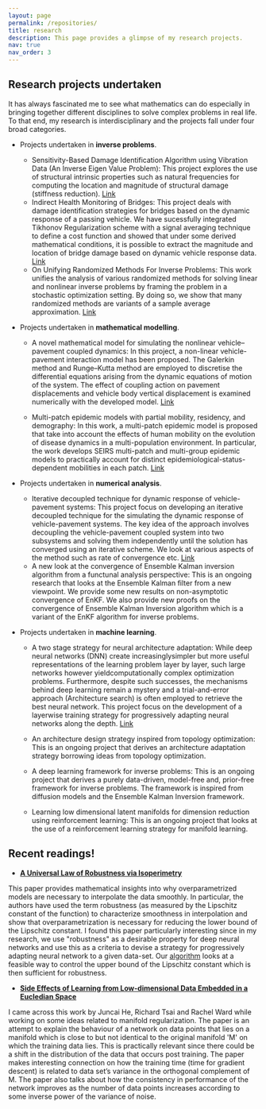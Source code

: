 ```yaml
---
layout: page
permalink: /repositories/
title: research
description: This page provides a glimpse of my research projects.
nav: true
nav_order: 3
---
```



## Research projects undertaken

It has always fascinated me to see what mathematics can do especially in bringing together different disciplines to solve complex problems in real life. To that end, my research is interdisciplinary and the projects fall under four broad categories. 

- Projects undertaken in **inverse problems**.

  - Sensitivity-Based Damage Identification Algorithm using Vibration Data (An Inverse Eigen Value Problem): This project explores the use of structural intrinsic properties such as natural frequencies for computing the location and magnitude of structural damage (stiffness reduction). [Link](https://link.springer.com/article/10.1007/s13349-018-0317-0)
  -  Indirect Health Monitoring of Bridges: This project deals with damage identification strategies for bridges based on the dynamic response of a passing vehicle.  We have sucessfully integrated Tikhonov Regularization scheme with a signal averaging technique to define a cost function and showed that under some derived mathematical conditions, it is possible to extract the magnitude and location of bridge damage based on dynamic vehicle response data.  [Link](https://onlinelibrary.wiley.com/doi/abs/10.1002/stc.2686)
  -  On Unifying Randomized Methods For Inverse Problems: This work unifies the analysis of various randomized methods for solving linear and nonlinear inverse problems by framing the problem in a stochastic optimization setting. By doing so, we show that many randomized methods are variants of a sample average approximation.  [Link](https://iopscience.iop.org/article/10.1088/1361-6420/acd36e/meta)

- Projects undertaken in **mathematical modelling**.

  - A novel mathematical model for simulating the nonlinear vehicle–pavement coupled dynamics: In this project, a non-linear vehicle-pavement interaction model has been proposed. The Galerkin method and Runge–Kutta method are employed to discretise the differential equations arising from the dynamic equations of motion of the system. The effect of coupling action on pavement displacements and vehicle body vertical displacement is examined numerically with the developed model.  [Link](https://www.tandfonline.com/doi/abs/10.1080/10298436.2018.1562189)

  - Multi-patch epidemic models with partial mobility, residency, and demography:  In this work, a multi-patch epidemic model is proposed that take into account the effects of human mobility on the evolution of disease dynamics in a multi-population environment. In particular, the work develops  SEIRS multi-patch and multi-group epidemic models to practically account for distinct epidemiological-status-dependent mobilities in each patch.  [Link](https://www.sciencedirect.com/science/article/abs/pii/S096007792300591X)
  
- Projects undertaken in **numerical analysis**.
  - Iterative decoupled technique for dynamic response of vehicle-pavement systems: This project focus on developing an iterative decoupled technique for the simulating the dynamic response of vehicle-pavement systems. The key idea of the approach involves decoupling the vehicle-pavement coupled system into two subsystems and solving them independently until the solution has converged using an iterative scheme. We look at various aspects of the method such as rate of convergence etc. [Link](https://www.sciencedirect.com/science/article/abs/pii/S0141029618334825)
  - A new look at the convergence of Ensemble Kalman inversion algorithm from a functunal analysis perspective: This is an ongoing research that looks at the Ensemble Kalman filter from a new viewpoint. We provide some new results on non-asymptotic convergence of EnKF. We also provide new proofs on the convergence of Ensemble Kalman Inversion algorithm which is a variant of the EnKF algorithm for inverse problems. 


- Projects undertaken in **machine learning**.
  
  - A two stage strategy for neural architecture adaptation: While deep neural networks (DNN) create increasinglysimpler but more useful  representations  of the learning problem layer by layer, such large networks however yieldcomputationally complex optimization problems. Furthermore, despite such successes, the mechanisms behind deep learning remain a mystery and a trial-and-error approach (Architecture search) is often employed to retrieve the best neural network.  This project focus on the development of a layerwise training strategy for progressively adapting neural networks along the depth. [Link](https://arxiv.org/abs/2211.06860)

  - An architecture design strategy inspired from topology optimization: This is an ongoing project that derives an architecture adaptation strategy borrowing ideas from topology optimization.
  - A deep learning framework  for inverse problems: This is an ongoing project that derives a purely data-driven, model-free and, prior-free framework for inverse problems. The framework is inspired from diffusion models and the Ensemble Kalman Inversion framework.
  - Learning low dimensional latent manifolds for dimension reduction using reinforcement learning: This is an ongoing project that looks at the use of a reinforcement learning strategy for manifold learning.
    


## Recent readings!

- **[A Universal Law of Robustness via Isoperimetry](https://arxiv.org/abs/2105.12806)**

This paper provides mathematical insights into why overparametrized models are necessary to interpolate the data smoothly. In particular, the authors have used the term robustness (as measured by the Lipschitz constant of the function) to characterize smoothness in interpolation and show that overparametrization is necessary for reducing the lower bound of the Lipschitz constant. I found this paper particularly interesting since in my research, we use "robustness" as a desirable property for deep neural networks and use this as a criteria to devise a strategy for progressively adapting neural network to a given data-set.  Our  [algorithm](https://arxiv.org/abs/2211.06860) looks at a feasible way to control the upper bound of the Lipschitz constant which is then sufficient for robustness. 

- **[Side Effects of Learning from Low-dimensional Data Embedded in a Eucledian Space](https://arxiv.org/pdf/2203.00614.pdf)**

I came across this work by Juncai He, Richard Tsai and Rachel Ward while working on some ideas related to manifold regularization. The paper is an attempt to explain the behaviour of a network on data points that lies on a manifold which is close to but not identical to the original manifold 'M' on which the training data lies. This is practically relevant since there could be a shift in the distribution of the data that occurs post training. The paper makes interesting connection on how the training time (time for gradient descent) is related to data set’s variance in the orthogonal complement of M. The paper also talks about how the consistency in performance of the network improves as the number of data points increases according to some inverse power of the variance of noise.





